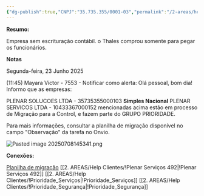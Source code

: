```yaml
---
{"dg-publish":true,"CNPJ":"35.735.355/0001-03","permalink":"/2-areas/help-clientes/plena-solucoes-491/","dgPassFrontmatter":true,"created":"2025-07-01T14:01:56.115-03:00","updated":"2025-07-09T14:52:59.092-03:00"}
---
```


**Resumo:**

Empresa sem escrituração contábil. o Thales comprou somente para pegar os funcionários.

**Notas**

Segunda-feira, 23 Junho 2025
 
(11:45) Mayara Víctor - 7553 - Notificar como alerta: Olá pessoal, bom dia!
Informo que as empresas:

PLENAR SOLUCOES LTDA - 35735355000103 **Simples Nacional**
PLENAR SERVICOS LTDA - 10433367000152 
mencionadas acima estão em processo de Migração para a Control, e fazem parte do GRUPO PRIORIDADE. 


Para mais informações, consultar a planilha de migração disponível no campo "Observação" da tarefa no Onvio.

![Pasted image 20250708145341.png](/img/user/4.%20ARQUIVOS/Pasted%20image%2020250708145341.png)

**Conexões:**

[Planilha de migração](https://docs.google.com/spreadsheets/d/1MwVN2040xhF5KwVM57niaefdoJiDejZk8ozAYdeV6d4/edit?gid=1978312704#gid=1978312704)
[[2. AREAS/Help Clientes/!Plenar Serviços 492\|!Plenar Serviços 492]]
[[2. AREAS/Help Clientes/!Prioridade_Serviços\|!Prioridade_Serviços]]
[[2. AREAS/Help Clientes/!Prioridade_Segurança\|!Prioridade_Segurança]]
